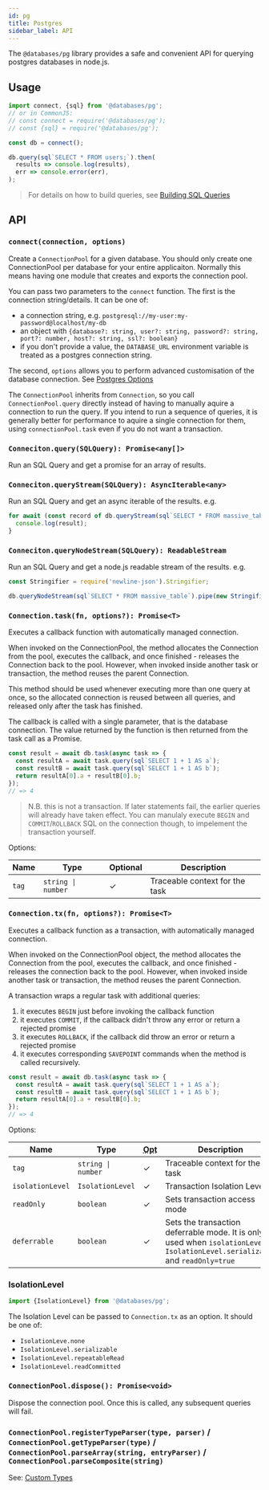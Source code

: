 ```yaml
---
id: pg
title: Postgres
sidebar_label: API
---
```


The `@databases/pg` library provides a safe and convenient API for querying postgres databases in node.js.

## Usage

```ts
import connect, {sql} from '@databases/pg';
// or in CommonJS:
// const connect = require('@databases/pg');
// const {sql} = require('@databases/pg');

const db = connect();

db.query(sql`SELECT * FROM users;`).then(
  results => console.log(results),
  err => console.error(err),
);
```

> For details on how to build queries, see [Building SQL Queries](sql.md)

## API

### ``` connect(connection, options) ```

Create a `ConnectionPool` for a given database. You should only create one ConnectionPool per database for your entire applicaiton. Normally this means having one module that creates and exports the connection pool.

You can pass two parameters to the `connect` function. The first is the connection string/details. It can be one of:

 * a connection string, e.g. `postgresql://my-user:my-password@localhost/my-db`
 * an object with `{database?: string, user?: string, password?: string, port?: number, host?: string, ssl?: boolean}`
 * if you don't provide a value, the `DATABASE_URL` environment variable is treated as a postgres connection string.

The second, `options` allows you to perform advanced customisation of the database connection. See [Postgres Options](pg-options.md)

The `ConnectionPool` inherits from `Connection`, so you call `ConnectionPool.query` directly instead of having to manually aquire a connection to run the query. If you intend to run a sequence of queries, it is generally better for performance to aquire a single connection for them, using `connectionPool.task` even if you do not want a transaction.

### ``` Conneciton.query(SQLQuery): Promise<any[]> ```

Run an SQL Query and get a promise for an array of results.


### ``` Conneciton.queryStream(SQLQuery): AsyncIterable<any> ```

Run an SQL Query and get an async iterable of the results. e.g.

```js
for await (const record of db.queryStream(sql`SELECT * FROM massive_table`)) {
  console.log(result);
}
```

### ``` Conneciton.queryNodeStream(SQLQuery): ReadableStream ```

Run an SQL Query and get a node.js readable stream of the results. e.g.

```js
const Stringifier = require('newline-json').Stringifier;

db.queryNodeStream(sql`SELECT * FROM massive_table`).pipe(new Stringifier()).pipe(process.stdout);
```

### ``` Connection.task(fn, options?): Promise<T> ```

Executes a callback function with automatically managed connection.

When invoked on the ConnectionPool, the method allocates the Connection from the pool, executes the callback, and once finished - releases the Connection back to the pool. However, when invoked inside another task or transaction, the method reuses the parent Connection.

This method should be used whenever executing more than one query at once, so the allocated connection is reused between all queries, and released only after the task has finished.

The callback is called with a single parameter, that is the database connection. The value returned by the function is then returned from the task call as a Promise.

```ts
const result = await db.task(async task => {
  const resultA = await task.query(sql`SELECT 1 + 1 AS a`);
  const resultB = await task.query(sql`SELECT 1 + 1 AS b`);
  return resultA[0].a + resultB[0].b;
});
// => 4
```

> N.B. this is not a transaction. If later statements fail, the earlier queries will already have taken effect. You can manulaly execute `BEGIN` and `COMMIT`/`ROLLBACK` SQL on the connection though, to impelement the transaction yourself.

Options:

Name | Type | Optional | Description
-----|-------|---------|------------
`tag` | <code>string &#124; number</code> | ✓ | Traceable context for the task

### ``` Connection.tx(fn, options?): Promise<T> ```

Executes a callback function as a transaction, with automatically managed connection.

When invoked on the ConnectionPool object, the method allocates the Connection from the pool, executes the callback, and once finished - releases the connection back to the pool. However, when invoked inside another task or transaction, the method reuses the parent Connection.

A transaction wraps a regular task with additional queries:

1. it executes `BEGIN` just before invoking the callback function
2. it executes `COMMIT`, if the callback didn't throw any error or return a rejected promise
3. it executes `ROLLBACK`, if the callback did throw an error or return a rejected promise
4. it executes corresponding `SAVEPOINT` commands when the method is called recursively.

```ts
const result = await db.task(async task => {
  const resultA = await task.query(sql`SELECT 1 + 1 AS a`);
  const resultB = await task.query(sql`SELECT 1 + 1 AS b`);
  return resultA[0].a + resultB[0].b;
});
// => 4
```

Options:

Name | Type | <abbr title="Optional">Opt</abbr> | Description
-----|-------|---------|------------
`tag` | <code>string &#124; number</code> | ✓ | Traceable context for the task
`isolationLevel` | `IsolationLevel` | ✓ | Transaction Isolation Level
`readOnly` | `boolean` | ✓ | Sets transaction access mode
`deferrable` | `boolean` | ✓ | Sets the transaction deferrable mode. It is only used when `isolationLevel` is `IsolationLevel.serializable` and `readOnly=true`

### IsolationLevel

```ts
import {IsolationLevel} from '@databases/pg';
```

The Isolation Level can be passed to `Connection.tx` as an option. It should be one of:

* `IsolationLeve.none`
* `IsolationLevel.serializable`
* `IsolationLevel.repeatableRead`
* `IsolationLevel.readCommitted`

### ``` ConnectionPool.dispose(): Promise<void> ```

Dispose the connection pool. Once this is called, any subsequent queries will fail.

### ``` ConnectionPool.registerTypeParser(type, parser) ``` / ``` ConnectionPool.getTypeParser(type) ``` / ``` ConnectionPool.parseArray(string, entryParser) ``` / ``` ConnectionPool.parseComposite(string) ```

See: [Custom Types](pg-custom-types.md)
